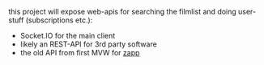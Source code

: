this project will expose web-apis for searching the filmlist and doing user-stuff (subscriptions etc.):
- Socket.IO for the main client
- likely an REST-API for 3rd party software
- the old API from first MVW for [zapp](https://github.com/cemrich/zapp)
